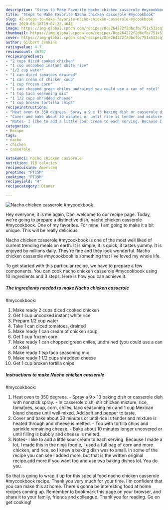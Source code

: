 ```yaml
---
description: "Steps to Make Favorite Nacho chicken casserole #mycookbook"
title: "Steps to Make Favorite Nacho chicken casserole #mycookbook"
slug: 42-steps-to-make-favorite-nacho-chicken-casserole-mycookbook
date: 2020-08-18T19:07:22.464Z
image: https://img-global.cpcdn.com/recipes/0ce264272f2dbcfb/751x532cq70/nacho-chicken-casserole-mycookbook-recipe-main-photo.jpg
thumbnail: https://img-global.cpcdn.com/recipes/0ce264272f2dbcfb/751x532cq70/nacho-chicken-casserole-mycookbook-recipe-main-photo.jpg
cover: https://img-global.cpcdn.com/recipes/0ce264272f2dbcfb/751x532cq70/nacho-chicken-casserole-mycookbook-recipe-main-photo.jpg
author: Gilbert Jenkins
ratingvalue: 4.7
reviewcount: 46707
recipeingredient:
- "2 cups diced cooked chicken"
- "1 cup uncooked instant white rice"
- "1/2 cup water"
- "1 can diced tomatoes drained"
- "1 can cream of chicken soup"
- "1 cup frozen corn"
- "1 can chopped green chiles undrained you could use a can of rotel"
- "1 tsp taco seasoning mix"
- "1 1/2 cups shredded cheese"
- "1 cup broken tortilla chips"
recipeinstructions:
- "Heat oven to 350 degrees. Spray a 9 x 13 baking dish or casserole dish with nonstick spray. In casserole dish, stir chicken mixture, rice, tomatoes, soup, corn, chiles, taco seasoning mix and 1 cup Mexican blend cheese until well mixed. Add salt and pepper to taste."
- "Cover and bake about 30 minutes or until rice is tender and mixture is heated through and cheese is melted. Top with tortilla chips and sprinkle remaining cheese. Bake about 10 minutes longer uncovered or until filling is bubbly and cheese is melted."
- "Notes- I like to add a little sour cream to each serving. Because I made a lot, I made this in the ninja foodie, I used a full bag of corn and more chicken, and rice, so I knew a baking dish was to small. In some of the recipe you can see I added more, but that is the written original recipe.add more if you want too and use two baking dishes lol. You do you."
categories:
- Recipe
tags:
- nacho
- chicken
- casserole

katakunci: nacho chicken casserole 
nutrition: 118 calories
recipecuisine: American
preptime: "PT15M"
cooktime: "PT39M"
recipeyield: "4"
recipecategory: Dinner

---
```



![Nacho chicken casserole
#mycookbook](https://img-global.cpcdn.com/recipes/0ce264272f2dbcfb/751x532cq70/nacho-chicken-casserole-mycookbook-recipe-main-photo.jpg)

Hey everyone, it is me again, Dan, welcome to our recipe page. Today, we're going to prepare a distinctive dish, nacho chicken casserole
#mycookbook. One of my favorites. For mine, I am going to make it a bit unique. This will be really delicious.

Nacho chicken casserole
#mycookbook is one of the most well liked of current trending meals on earth. It is simple, it is quick, it tastes yummy. It is enjoyed by millions daily. They're fine and they look wonderful. Nacho chicken casserole
#mycookbook is something that I've loved my whole life.




To get started with this particular recipe, we have to prepare a few components. You can cook nacho chicken casserole
#mycookbook using 10 ingredients and 3 steps. Here is how you can achieve it.

<!--inarticleads1-->

##### The ingredients needed to make Nacho chicken casserole
#mycookbook:

1. Make ready 2 cups diced cooked chicken
1. Get 1 cup uncooked instant white rice
1. Prepare 1/2 cup water
1. Take 1 can diced tomatoes, drained
1. Make ready 1 can cream of chicken soup
1. Get 1 cup frozen corn
1. Make ready 1 can chopped green chiles, undrained (you could use a can of rotel)
1. Make ready 1 tsp taco seasoning mix
1. Make ready 1 1/2 cups shredded cheese
1. Get 1 cup broken tortilla chips




<!--inarticleads2-->

##### Instructions to make Nacho chicken casserole
#mycookbook:

1. Heat oven to 350 degrees. - Spray a 9 x 13 baking dish or casserole dish with nonstick spray. - In casserole dish, stir chicken mixture, rice, tomatoes, soup, corn, chiles, taco seasoning mix and 1 cup Mexican blend cheese until well mixed. Add salt and pepper to taste.
1. Cover and bake about 30 minutes or until rice is tender and mixture is heated through and cheese is melted. - Top with tortilla chips and sprinkle remaining cheese. - Bake about 10 minutes longer uncovered or until filling is bubbly and cheese is melted.
1. Notes- I like to add a little sour cream to each serving. Because I made a lot, I made this in the ninja foodie, I used a full bag of corn and more chicken, and rice, so I knew a baking dish was to small. In some of the recipe you can see I added more, but that is the written original recipe.add more if you want too and use two baking dishes lol. You do you.




So that is going to wrap it up for this special food nacho chicken casserole
#mycookbook recipe. Thank you very much for your time. I'm confident that you can make this at home. There's gonna be interesting food at home recipes coming up. Remember to bookmark this page on your browser, and share it to your family, friends and colleague. Thank you for reading. Go on get cooking!
